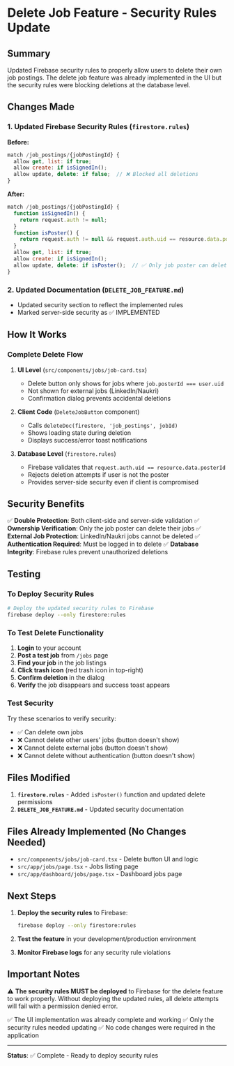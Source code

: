 # Delete Job Feature - Security Rules Update

## Summary

Updated Firebase security rules to properly allow users to delete their own job postings. The delete job feature was already implemented in the UI but the security rules were blocking deletions at the database level.

## Changes Made

### 1. Updated Firebase Security Rules (`firestore.rules`)

**Before:**
```javascript
match /job_postings/{jobPostingId} {
  allow get, list: if true;
  allow create: if isSignedIn();
  allow update, delete: if false;  // ❌ Blocked all deletions
}
```

**After:**
```javascript
match /job_postings/{jobPostingId} {
  function isSignedIn() {
    return request.auth != null;
  }
  function isPoster() {
    return request.auth != null && request.auth.uid == resource.data.posterId;
  }
  allow get, list: if true;
  allow create: if isSignedIn();
  allow update, delete: if isPoster();  // ✅ Only job poster can delete/update
}
```

### 2. Updated Documentation (`DELETE_JOB_FEATURE.md`)

- Updated security section to reflect the implemented rules
- Marked server-side security as ✅ IMPLEMENTED

## How It Works

### Complete Delete Flow

1. **UI Level** (`src/components/jobs/job-card.tsx`)
   - Delete button only shows for jobs where `job.posterId === user.uid`
   - Not shown for external jobs (LinkedIn/Naukri)
   - Confirmation dialog prevents accidental deletions

2. **Client Code** (`DeleteJobButton` component)
   - Calls `deleteDoc(firestore, 'job_postings', jobId)`
   - Shows loading state during deletion
   - Displays success/error toast notifications

3. **Database Level** (`firestore.rules`)
   - Firebase validates that `request.auth.uid == resource.data.posterId`
   - Rejects deletion attempts if user is not the poster
   - Provides server-side security even if client is compromised

## Security Benefits

✅ **Double Protection**: Both client-side and server-side validation
✅ **Ownership Verification**: Only the job poster can delete their jobs
✅ **External Job Protection**: LinkedIn/Naukri jobs cannot be deleted
✅ **Authentication Required**: Must be logged in to delete
✅ **Database Integrity**: Firebase rules prevent unauthorized deletions

## Testing

### To Deploy Security Rules

```bash
# Deploy the updated security rules to Firebase
firebase deploy --only firestore:rules
```

### To Test Delete Functionality

1. **Login** to your account
2. **Post a test job** from `/jobs` page
3. **Find your job** in the job listings
4. **Click trash icon** (red trash icon in top-right)
5. **Confirm deletion** in the dialog
6. **Verify** the job disappears and success toast appears

### Test Security

Try these scenarios to verify security:
- ✅ Can delete own jobs
- ❌ Cannot delete other users' jobs (button doesn't show)
- ❌ Cannot delete external jobs (button doesn't show)
- ❌ Cannot delete without authentication (button doesn't show)

## Files Modified

1. **`firestore.rules`** - Added `isPoster()` function and updated delete permissions
2. **`DELETE_JOB_FEATURE.md`** - Updated security documentation

## Files Already Implemented (No Changes Needed)

- `src/components/jobs/job-card.tsx` - Delete button UI and logic
- `src/app/jobs/page.tsx` - Jobs listing page
- `src/app/dashboard/jobs/page.tsx` - Dashboard jobs page

## Next Steps

1. **Deploy the security rules** to Firebase:
   ```bash
   firebase deploy --only firestore:rules
   ```

2. **Test the feature** in your development/production environment

3. **Monitor Firebase logs** for any security rule violations

## Important Notes

⚠️ **The security rules MUST be deployed** to Firebase for the delete feature to work properly. Without deploying the updated rules, all delete attempts will fail with a permission denied error.

✅ The UI implementation was already complete and working
✅ Only the security rules needed updating
✅ No code changes were required in the application

---

**Status**: ✅ Complete - Ready to deploy security rules
